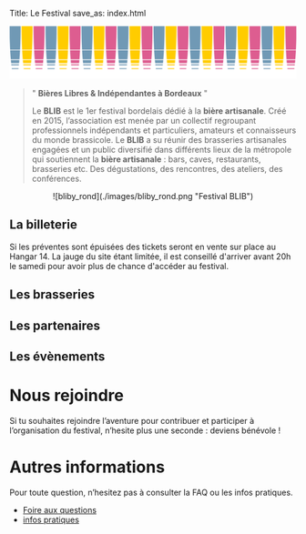 Title: Le Festival
save_as: index.html

![banner](./images/banner.png "Festival BLIB")

> " **Bières Libres & Indépendantes à Bordeaux** "
>
> Le **BLIB** est le 1er festival bordelais dédié à la **bière artisanale**. Créé en 2015, l’association est menée par un collectif regroupant professionnels indépendants et particuliers, amateurs et connaisseurs du monde brassicole.
> Le **BLIB** a su réunir des brasseries artisanales engagées et un public diversifié dans différents lieux de la métropole qui soutiennent la **bière artisanale** : bars, caves, restaurants, brasseries etc. Des dégustations, des rencontres, des ateliers, des conférences.

<center>
![bliby_rond](./images/bliby_rond.png "Festival BLIB")
</center>


## La billeterie

Si les préventes sont épuisées des tickets seront en vente sur place au Hangar 14.
La jauge du site étant limitée, il est conseillé d'arriver avant 20h le samedi pour avoir plus de chance d'accéder au festival.

## Les brasseries

## Les partenaires

## Les évènements


# Nous rejoindre

Si tu souhaites rejoindre l’aventure pour contribuer et participer à l’organisation du festival, n’hesite plus une seconde : deviens bénévole !

# Autres informations

Pour toute question, n’hesitez pas à consulter la FAQ ou les infos pratiques.

* [Foire aux questions]({filename}faq.md)
* [infos pratiques]({filename}infos.md)
